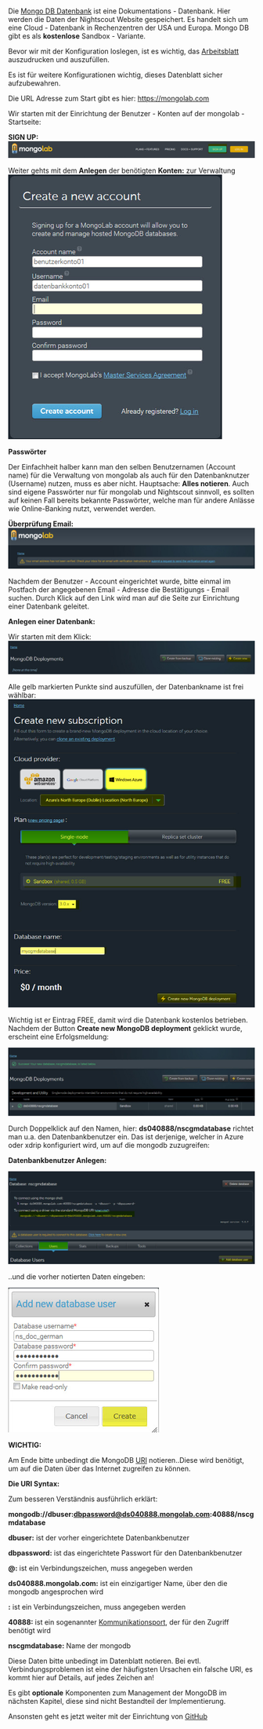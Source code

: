 
# 



Die [Mongo DB Datenbank](https://de.wikipedia.org/wiki/MongoDB) ist eine Dokumentations - Datenbank. Hier werden die Daten der Nightscout Website gespeichert. Es handelt sich um eine Cloud - Datenbank in Rechenzentren der USA und Europa. 
Mongo DB gibt es als **kostenlose** Sandbox - Variante.

Bevor wir mit der Konfiguration loslegen, ist es wichtig, das [Arbeitsblatt](../nightscout/datenblatt.md) auszudrucken
und auszufüllen.


Es ist für weitere Konfigurationen wichtig, dieses Datenblatt sicher aufzubewahren.

Die URL Adresse zum Start gibt es hier: https://mongolab.com

Wir starten mit der Einrichtung der Benutzer - Konten auf der mongolab - Startseite:


**SIGN UP:**
![mongodb sign up](../images/mongodb/mongodb_sign_up.jpg)

Weiter gehts mit dem **Anlegen** der benötigten **Konten:** zur Verwaltung 
![mongo db create account](../images/mongodb/mongo_db_create_account.jpg)

**Passwörter**

Der Einfachheit halber kann man den selben Benutzernamen (Account name) für die Verwaltung von mongolab als auch für den Datenbanknutzer (Username) nutzen, muss es aber nicht. Hauptsache: **Alles notieren**. Auch sind eigene Passwörter nur für mongolab und Nightscout sinnvoll, es sollten auf keinen Fall bereits bekannte Passwörter, welche man für andere Anlässe wie Online-Banking nutzt, verwendet werden.

**Überprüfung Email:**
![verifyemail](../images/mongodb/verifyemail.jpg)

Nachdem der Benutzer - Account eingerichtet wurde, bitte einmal im Postfach der angegebenen Email - Adresse die Bestätigungs - Email suchen. Durch Klick auf den Link wird man auf die Seite zur Einrichtung einer Datenbank geleitet.

**Anlegen einer Datenbank:**

Wir starten mit dem Klick:
![create_db](../images/mongodb/create_db.jpg)

Alle gelb markierten Punkte sind auszufüllen, der Datenbankname ist frei wählbar:
![mongodb_details](../images/mongodb/mongodb_details.jpg)


Wichtig ist er Eintrag FREE, damit wird die Datenbank kostenlos betrieben.
Nachdem der Button **Create new MongoDB deployment** geklickt wurde, erscheint eine Erfolgsmeldung:

![mongodb_create_success](../images/mongodb/mongodb_create_success.jpg)

Durch Doppelklick auf den Namen, hier: **ds040888/nscgmdatabase** richtet man u.a. den Datenbankbenutzer ein. Das ist derjenige, welcher in Azure oder xdrip konfiguriert wird,
um auf die mongodb zuzugreifen:

**Datenbankbenutzer Anlegen:**

![mongodb_create_dbuser](../images/mongodb/mongodb_createdbuser.jpg)

..und die vorher notierten Daten eingeben:


![mongodb_dbuser_details](../images/mongodb/mongodb_dbuser_details.jpg)


**WICHTIG:**

Am Ende bitte unbedingt die MongoDB [URI](https://de.wikipedia.org/wiki/Uniform_Resource_Identifier) notieren..Diese wird benötigt, um auf die Daten über das Internet zugreifen zu können.

**Die URI Syntax:**

Zum besseren Verständnis ausführlich erklärt:

**mongodb://dbuser:dbpassword@ds040888.mongolab.com:40888/nscgmdatabase**

**dbuser:** ist der vorher eingerichtete Datenbankbenutzer

**dbpassword:** ist das eingerichtete Passwort für den Datenbankbenutzer

**@:** ist ein Verbindungszeichen, muss angegeben werden

**ds040888.mongolab.com:** ist ein einzigartiger Name, über den die mongodb angesprochen wird

**:** ist ein Verbindungszeichen, muss angegeben werden

**40888:** ist ein sogenannter [Kommunikationsport](https://de.wikipedia.org/wiki/Port_%28Protokoll%29), der für den Zugriff benötigt wird

**nscgmdatabase:** Name der mongodb

Diese Daten bitte unbedingt im Datenblatt notieren. Bei evtl. Verbindungsproblemen ist eine der häufigsten Ursachen ein falsche URI, es kommt hier auf Details, auf jedes Zeichen an!

Es gibt **optionale** Komponenten zum Management der MongoDB im nächsten Kapitel, diese sind nicht Bestandteil der Implementierung.

Ansonsten geht es jetzt weiter mit der Einrichtung von [GitHub](../nightscout/github.md)

















